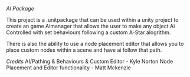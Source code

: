 *AI Package*

This project is a .unitpackage that can be used within a unity project to create an game Aimanager that allows the user to make any object Ai Controlled with
set behaviours following a custom A-Star alogrithm.

There is also the ability to use a node placement editor that allows you to place custom nodes within a scene and have ai follow that path.

*Credits*
AI/Pathing & Behaviours & Custom Editor - Kyle Norton
Node Placement and Editor functionality - Matt Mckenzie
